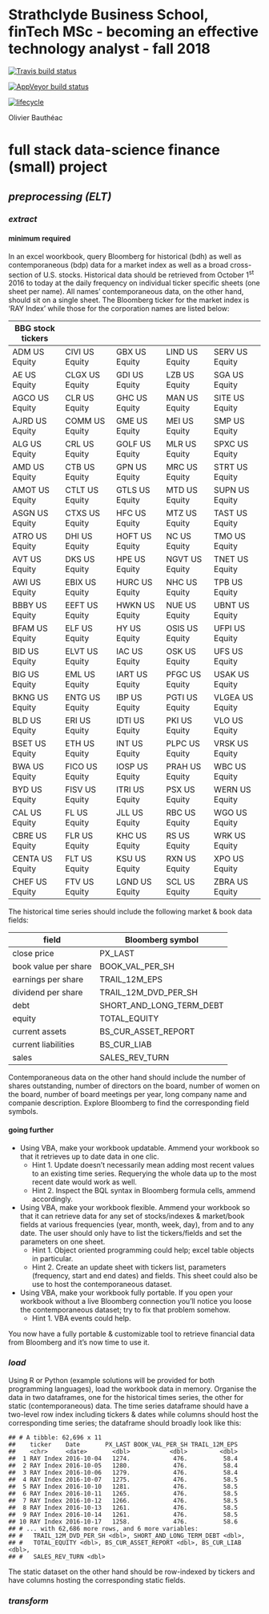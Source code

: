 Strathclyde Business School, finTech MSc - becoming an effective
technology analyst - fall 2018
================

[![Travis build status](https://travis-ci.org/strathclyde/befftafall2018.svg?branch=master)](https://travis-ci.org/strathclyde/befftafall2018)

[![AppVeyor build status](https://ci.appveyor.com/api/projects/status/github/strathclyde/befftafall2018?branch=master&svg=true)](https://ci.appveyor.com/project/strathclyde/befftafall2018)

[![lifecycle](https://img.shields.io/badge/lifecycle-experimental-orange.svg)](https://www.tidyverse.org/lifecycle/#experimental)


Olivier Bauthéac

# full stack data-science finance (small) project

## *preprocessing (ELT)*

### *extract*

#### minimum required

In an excel woorkbook, query Bloomberg for historical (bdh) as well as
contemporaneous (bdp) data for a market index as well as a broad
cross-section of U.S. stocks. Historical data should be retrieved from
October 1<sup>st</sup> 2016 to today at the daily frequency on
individual ticker specific sheets (one sheet per name). All names’
contemporaneous data, on the other hand, should sit on a single sheet.
The Bloomberg ticker for the market index is ‘RAY Index’ while those for
the corporation names are listed
below:

| BBG stock tickers |                |                |                |                 |
| ----------------- | -------------- | -------------- | -------------- | --------------- |
| ADM US Equity     | CIVI US Equity | GBX US Equity  | LIND US Equity | SERV US Equity  |
| AE US Equity      | CLGX US Equity | GDI US Equity  | LZB US Equity  | SGA US Equity   |
| AGCO US Equity    | CLR US Equity  | GHC US Equity  | MAN US Equity  | SITE US Equity  |
| AJRD US Equity    | COMM US Equity | GME US Equity  | MEI US Equity  | SMP US Equity   |
| ALG US Equity     | CRL US Equity  | GOLF US Equity | MLR US Equity  | SPXC US Equity  |
| AMD US Equity     | CTB US Equity  | GPN US Equity  | MRC US Equity  | STRT US Equity  |
| AMOT US Equity    | CTLT US Equity | GTLS US Equity | MTD US Equity  | SUPN US Equity  |
| ASGN US Equity    | CTXS US Equity | HFC US Equity  | MTZ US Equity  | TAST US Equity  |
| ATRO US Equity    | DHI US Equity  | HOFT US Equity | NC US Equity   | TMO US Equity   |
| AVT US Equity     | DKS US Equity  | HPE US Equity  | NGVT US Equity | TNET US Equity  |
| AWI US Equity     | EBIX US Equity | HURC US Equity | NHC US Equity  | TPB US Equity   |
| BBBY US Equity    | EEFT US Equity | HWKN US Equity | NUE US Equity  | UBNT US Equity  |
| BFAM US Equity    | ELF US Equity  | HY US Equity   | OSIS US Equity | UFPI US Equity  |
| BID US Equity     | ELVT US Equity | IAC US Equity  | OSK US Equity  | UFS US Equity   |
| BIG US Equity     | EML US Equity  | IART US Equity | PFGC US Equity | USAK US Equity  |
| BKNG US Equity    | ENTG US Equity | IBP US Equity  | PGTI US Equity | VLGEA US Equity |
| BLD US Equity     | ERI US Equity  | IDTI US Equity | PKI US Equity  | VLO US Equity   |
| BSET US Equity    | ETH US Equity  | INT US Equity  | PLPC US Equity | VRSK US Equity  |
| BWA US Equity     | FICO US Equity | IOSP US Equity | PRAH US Equity | WBC US Equity   |
| BYD US Equity     | FISV US Equity | ITRI US Equity | PSX US Equity  | WERN US Equity  |
| CAL US Equity     | FL US Equity   | JLL US Equity  | RBC US Equity  | WGO US Equity   |
| CBRE US Equity    | FLR US Equity  | KHC US Equity  | RS US Equity   | WRK US Equity   |
| CENTA US Equity   | FLT US Equity  | KSU US Equity  | RXN US Equity  | XPO US Equity   |
| CHEF US Equity    | FTV US Equity  | LGND US Equity | SCL US Equity  | ZBRA US Equity  |

The historical time series should include the following market & book
data fields:

| field                | Bloomberg symbol             |
| -------------------- | ---------------------------- |
| close price          | PX\_LAST                     |
| book value per share | BOOK\_VAL\_PER\_SH           |
| earnings per share   | TRAIL\_12M\_EPS              |
| dividend per share   | TRAIL\_12M\_DVD\_PER\_SH     |
| debt                 | SHORT\_AND\_LONG\_TERM\_DEBT |
| equity               | TOTAL\_EQUITY                |
| current assets       | BS\_CUR\_ASSET\_REPORT       |
| current liabilities  | BS\_CUR\_LIAB                |
| sales                | SALES\_REV\_TURN             |

Contemporaneous data on the other hand should include the number of
shares outstanding, number of directors on the board, number of women on
the board, number of board meetings per year, long company name and
companie description. Explore Bloomberg to find the corresponding field
symbols.

#### going further

  - Using VBA, make your workbook updatable. Ammend your workbook so
    that it retrieves up to date data in one clic.
      - Hint 1. Update doesn’t necessarily mean adding most recent
        values to an existing time series. Requerying the whole data up
        to the most recent date would work as well.
      - Hint 2. Inspect the BQL syntax in Bloomberg formula cells,
        ammend accordingly.
  - Using VBA, make your workbook flexible. Ammend your workbook so that
    it can retrieve data for any set of stocks/indexes & market/book
    fields at various frequencies (year, month, week, day), from and to
    any date. The user should only have to list the tickers/fields and
    set the parameters on one sheet.
      - Hint 1. Object oriented programming could help; excel table
        objects in particular.
      - Hint 2. Create an update sheet with tickers list, parameters
        (frequency, start and end dates) and fields. This sheet could
        also be use to host the contemporaneous dataset.
  - Using VBA, make your workbook fully portable. If you open your
    workbook without a live Bloomberg connection you’ll notice you loose
    the contemporaneous dataset; try to fix that problem somehow.
      - Hint 1. VBA events could help.

You now have a fully portable & customizable tool to retrieve financial
data from Bloomberg and it’s now time to use it.

### *load*

Using R or Python (example solutions will be provided for both
programming languages), load the workbook data in memory. Organise the
data in two dataframes, one for the historical times series, the other
for static (contemporaneous) data. The time series dataframe should have
a two-level row index including tickers & dates while columns should
host the corresponding time series; the dataframe should broadly look
like this:

    ## # A tibble: 62,696 x 11
    ##    ticker    Date       PX_LAST BOOK_VAL_PER_SH TRAIL_12M_EPS
    ##    <chr>     <date>       <dbl>           <dbl>         <dbl>
    ##  1 RAY Index 2016-10-04   1274.            476.          58.4
    ##  2 RAY Index 2016-10-05   1280.            476.          58.4
    ##  3 RAY Index 2016-10-06   1279.            476.          58.4
    ##  4 RAY Index 2016-10-07   1275.            476.          58.5
    ##  5 RAY Index 2016-10-10   1281.            476.          58.5
    ##  6 RAY Index 2016-10-11   1265.            476.          58.5
    ##  7 RAY Index 2016-10-12   1266.            476.          58.5
    ##  8 RAY Index 2016-10-13   1261.            476.          58.5
    ##  9 RAY Index 2016-10-14   1261.            476.          58.5
    ## 10 RAY Index 2016-10-17   1258.            476.          58.6
    ## # ... with 62,686 more rows, and 6 more variables:
    ## #   TRAIL_12M_DVD_PER_SH <dbl>, SHORT_AND_LONG_TERM_DEBT <dbl>,
    ## #   TOTAL_EQUITY <dbl>, BS_CUR_ASSET_REPORT <dbl>, BS_CUR_LIAB <dbl>,
    ## #   SALES_REV_TURN <dbl>

The static dataset on the other hand should be row-indexed by tickers
and have columns hosting the corresponding static fields.

### *transform*
